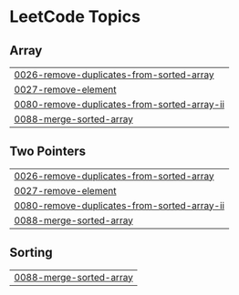 

<!---LeetCode Topics Start-->
# LeetCode Topics
## Array
|  |
| ------- |
| [0026-remove-duplicates-from-sorted-array](https://github.com/bandish1304/bandish1304/tree/master/0026-remove-duplicates-from-sorted-array) |
| [0027-remove-element](https://github.com/bandish1304/bandish1304/tree/master/0027-remove-element) |
| [0080-remove-duplicates-from-sorted-array-ii](https://github.com/bandish1304/bandish1304/tree/master/0080-remove-duplicates-from-sorted-array-ii) |
| [0088-merge-sorted-array](https://github.com/bandish1304/bandish1304/tree/master/0088-merge-sorted-array) |
## Two Pointers
|  |
| ------- |
| [0026-remove-duplicates-from-sorted-array](https://github.com/bandish1304/bandish1304/tree/master/0026-remove-duplicates-from-sorted-array) |
| [0027-remove-element](https://github.com/bandish1304/bandish1304/tree/master/0027-remove-element) |
| [0080-remove-duplicates-from-sorted-array-ii](https://github.com/bandish1304/bandish1304/tree/master/0080-remove-duplicates-from-sorted-array-ii) |
| [0088-merge-sorted-array](https://github.com/bandish1304/bandish1304/tree/master/0088-merge-sorted-array) |
## Sorting
|  |
| ------- |
| [0088-merge-sorted-array](https://github.com/bandish1304/bandish1304/tree/master/0088-merge-sorted-array) |
<!---LeetCode Topics End-->